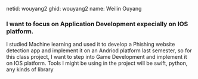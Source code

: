 netid: wouyang2
ghid: wouyang2
name: Weilin Ouyang

### I want to focus on Application Development expecially on IOS platform. 
I studied Machine learning and used it to develop a Phishing website detection app and implement it on an Andriod platform last semester, 
so for this class project, I want to step into Game Development and implement it on IOS platform. Tools I might be using in the project will be swift, python, any kinds of library 
